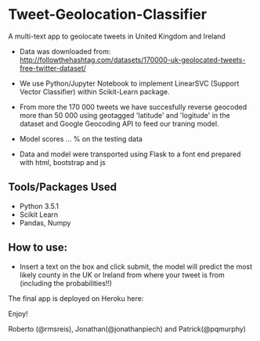 # Tweet-Geolocation-Classifier

A multi-text app to geolocate tweets in United Kingdom and Ireland

- Data was downloaded from: http://followthehashtag.com/datasets/170000-uk-geolocated-tweets-free-twitter-dataset/

- We use Python/Jupyter Notebook to implement LinearSVC (Support Vector Classifier) within Scikit-Learn package.
- From more the 170 000 tweets we have succesfully reverse geocoded more than 50 000 using geotagged 'latitude' and 'logitude' in the dataset and Google Geocoding API to feed our traning model.
- Model scores ... % on the testing data
- Data and model were transported using Flask to a font end prepared with html, bootstrap and js

## Tools/Packages Used
- Python 3.5.1
- Scikit Learn
- Pandas, Numpy

## How to use:

- Insert a text on the box and click submit, the model will predict the most likely county in the UK or Ireland from where your tweet is from (including the probabilities!!)

The final app is deployed on Heroku here: 

Enjoy!

Roberto (@rmsreis), Jonathan(@jonathanpiech) and Patrick(@pqmurphy)
